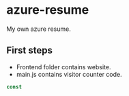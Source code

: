 # azure-resume
My own azure resume.

## First steps

- Frontend folder contains website.
- main.js contains visitor counter code.

```js
const
```